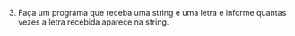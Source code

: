 3. Faça um programa que receba uma string e uma letra e informe quantas vezes a letra recebida
aparece na string.
